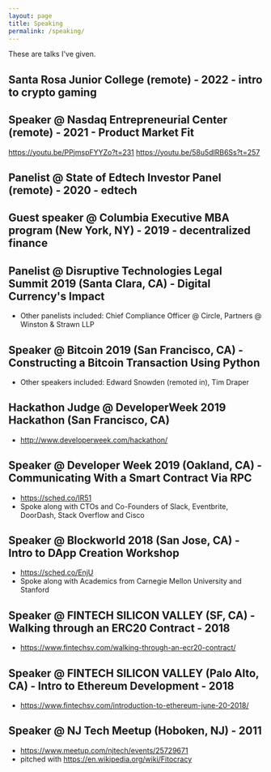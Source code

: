 ```yaml
---
layout: page
title: Speaking
permalink: /speaking/
---
```


These are talks I've given.

## Santa Rosa Junior College (remote) - 2022 - intro to crypto gaming

## Speaker @ Nasdaq Entrepreneurial Center (remote) - 2021 - Product Market Fit
https://youtu.be/PPjmspFYYZo?t=231
https://youtu.be/58u5dlRB6Ss?t=257

## Panelist @ State of Edtech Investor Panel (remote) - 2020 - edtech

## Guest speaker @ Columbia Executive MBA program (New York, NY) - 2019 - decentralized finance 

## Panelist @ Disruptive Technologies Legal Summit 2019 (Santa Clara, CA) - Digital Currency's Impact
* Other panelists included: Chief Compliance Officer @ Circle, Partners @ Winston & Strawn LLP

## Speaker @ Bitcoin 2019 (San Francisco, CA) - Constructing a Bitcoin Transaction Using Python
* Other speakers included: Edward Snowden (remoted in), Tim Draper

## Hackathon Judge @ DeveloperWeek 2019 Hackathon (San Francisco, CA)
* http://www.developerweek.com/hackathon/

## Speaker @ Developer Week 2019 (Oakland, CA) - Communicating With a Smart Contract Via RPC
* https://sched.co/IR51
* Spoke along with CTOs and Co-Founders of Slack, Eventbrite, DoorDash, Stack Overflow and Cisco

## Speaker @ Blockworld 2018 (San Jose, CA) - Intro to DApp Creation Workshop
* https://sched.co/EnjU
* Spoke along with Academics from Carnegie Mellon University and Stanford

## Speaker @ FINTECH SILICON VALLEY (SF, CA) - Walking through an ERC20 Contract - 2018
* https://www.fintechsv.com/walking-through-an-ecr20-contract/

## Speaker @ FINTECH SILICON VALLEY (Palo Alto, CA) - Intro to Ethereum Development - 2018
* https://www.fintechsv.com/introduction-to-ethereum-june-20-2018/

## Speaker @ NJ Tech Meetup (Hoboken, NJ) - 2011
* https://www.meetup.com/njtech/events/25729671
* pitched with https://en.wikipedia.org/wiki/Fitocracy
